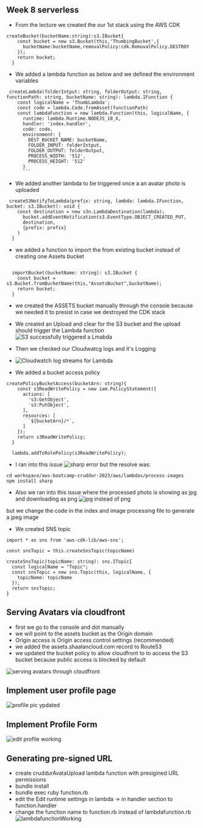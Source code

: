 
## Week 8 serverless 

- From the lecture we created the our 1st stack using the AWS CDK
```
createBucket(bucketName:string):s3.IBucket{
    const bucket = new s3.Bucket(this,'ThumbingBucket',{
      bucketName:bucketName,removalPolicy:cdk.RemovalPolicy.DESTROY
    });
    return bucket;
  }
  ```

- We added a lambda function as below and we defined the environment variables 
```
 createLambda(folderIntput: string, folderOutput: string, functionPath: string, bucketName: string): lambda.IFunction {
    const logicalName = 'ThumbLambda';
    const code = lambda.Code.fromAsset(functionPath)
    const lambdaFunction = new lambda.Function(this, logicalName, {
      runtime: lambda.Runtime.NODEJS_18_X,
      handler: 'index.handler',
      code: code,
      environment: {
        DEST_BUCKET_NAME: bucketName,
        FOLDER_INPUT: folderIntput,
        FOLDER_OUTPUT: folderOutput,
        PROCESS_WIDTH: '512',
        PROCESS_HEIGHT: '512'
      }
      ```
```

- We added another lambda to be triggered once a an avatar photo is uploaded 
```
 createS3NotifyToLambda(prefix: string, lambda: lambda.IFunction, bucket: s3.IBucket): void {
    const destination = new s3n.LambdaDestination(lambda);
      bucket.addEventNotification(s3.EventType.OBJECT_CREATED_PUT,
      destination,
      {prefix: prefix}
    )
  }
``````

- we added a function to import the from existing bucket instead of creating one Assets bucket 
```

  importBucket(bucketName: string): s3.IBucket {
    const bucket = s3.Bucket.fromBucketName(this,"AssetsBucket",bucketName);
    return bucket;
  }
``````
- we created the ASSETS bucket manually through the console because we needed it to presist in case we destroyed the CDK stack 

- We created an Upload and clear for the S3 bucket and the upload should trigger the  Lambda function  
![S3 successfully triggered a Lmabda](https://user-images.githubusercontent.com/114304965/232208653-67a97964-f3e4-4483-8840-ac8497756f51.PNG)

- Then we  checked our Cloudwatcg logs and it's Logging 
- ![Cloudwatch log streams for Lambda](https://user-images.githubusercontent.com/114304965/232208721-d9f54227-b2b9-45ec-89d3-0fa4c0dd3230.PNG)

- We added a bucket access policy 
```
createPolicyBucketAccess(bucketArn: string){
    const s3ReadWritePolicy = new iam.PolicyStatement({
      actions: [
        's3:GetObject',
        's3:PutObject',
      ],
      resources: [
        `${bucketArn}/*`,
      ]
    });
    return s3ReadWritePolicy;
  }
  
  lambda.addToRolePolicy(s3ReadWritePolicy);

``````
- I ran into this issue 
![sharp error](https://user-images.githubusercontent.com/114304965/232211282-3143012c-796c-429d-a571-324d00739918.PNG)
but the resolve was:
```
cd workspace/aws-bootcamp-cruddur-2023/aws/lambdas/process-images
npm install sharp
``````
- Also we ran into this issue where the processed photo is showing as jpg and downloading as png 
![jpg instead of png](https://user-images.githubusercontent.com/114304965/232213109-e4f8447a-f5db-41cc-b848-caf3a363e01d.PNG)

but we change the code in the index and image processing file to generate a jpeg image 

- We created SNS topic 
```
import * as sns from 'aws-cdk-lib/aws-sns';

const snsTopic = this.createSnsTopic(topicName)

createSnsTopic(topicName: string): sns.ITopic{
  const logicalName = "Topic";
  const snsTopic = new sns.Topic(this, logicalName, {
    topicName: topicName
  });
  return snsTopic;
}
```

## Serving Avatars via cloudfront


- first we go to the console and dot manually 
- we will point to the assets bucket as the Origin domain
- Origin access is Origin access control settings (recommended)
- we added the assets.shaalancloud.com record to Route53
- we updated the bucket policy to allow cloudfront to to access the S3 bucket because public access is blocked by default 

![serving avatars through cloudfront](https://user-images.githubusercontent.com/114304965/232232812-bf147f8a-a0f0-48a2-b3e6-8e504b63396e.PNG)

## Implement user profile page 
![profile pic ypdated](https://user-images.githubusercontent.com/114304965/232309184-91cf52f7-e82a-4f2d-9dfd-527c200168f0.PNG)


## Implement  Profile Form

![edit profile working](https://user-images.githubusercontent.com/114304965/232333913-ead404e0-b9fb-4aea-b3e0-52001e4d896a.PNG)



## Generating pre-signed URL 
- create cruddurAvataUpload lambda function with presigined URL permissions 
- bundle install
- bundle exec ruby function.rb
- edit the Edit runtime settings in lambda -> in handler section to function.handler
- change the function name to function.rb instead of lambdafunction.rb
![lambdafunctionWorking](https://user-images.githubusercontent.com/114304965/233308712-203edd50-ad85-400e-ac8f-c9548720c413.PNG)
